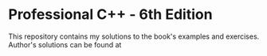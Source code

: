 # Professional C++ - 6th Edition

This repository contains my solutions to the book's examples and exercises. Author's solutions can be found at [](https://github.com/Professional-CPP/edition-6/tree/main/Exercises)

